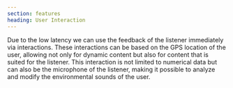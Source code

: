 ```yaml
---
section: features
heading: User Interaction
---
```


Due to the low latency we can use the feedback of the listener immediately via interactions. These interactions can be based on the GPS location of the user, allowing not only for dynamic content but also for content that is suited for the listener. This interaction is not limited to numerical data but can also be the microphone of the listener, making it possible to analyze and modify the environmental sounds of the user.
